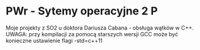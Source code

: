 # PWr - Sytemy operacyjne 2 P
Moje projekty z SO2 u doktora Dariusza Cabana - obsługa wątków w C++.
UWAGA: przy kompilacji za pomocą starszych wersji GCC może być konieczne ustawienie flagi -std=c++11
